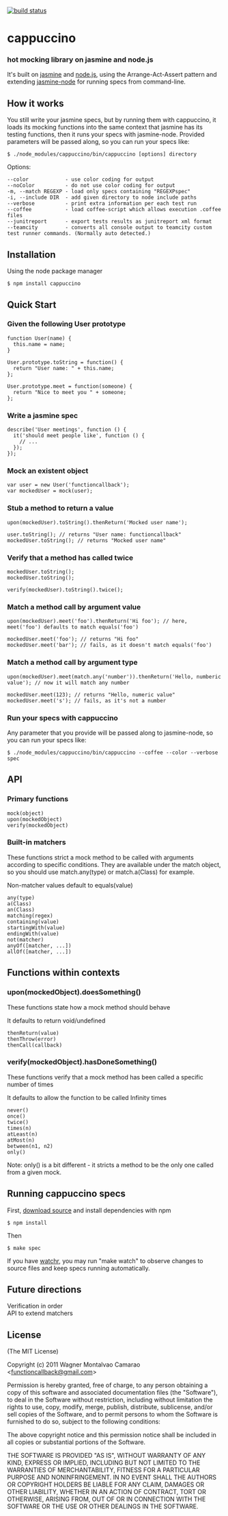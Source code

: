 [![build status](https://secure.travis-ci.org/functioncallback/cappuccino.png)](http://travis-ci.org/functioncallback/cappuccino)
# cappuccino

### hot mocking library on jasmine and node.js

  It's built on [jasmine](http://pivotal.github.com/jasmine) and [node.js](http://nodejs.org), using the Arrange-Act-Assert pattern and extending [jasmine-node](https://github.com/mhevery/jasmine-node) for running specs from command-line.

## How it works

  You still write your jasmine specs, but by running them with cappuccino, it loads its mocking functions into the same context that jasmine has its testing functions, then it runs your specs with jasmine-node. Provided parameters will be passed along, so you can run your specs like:

    $ ./node_modules/cappuccino/bin/cappuccino [options] directory

  Options:

    --color            - use color coding for output
    --noColor          - do not use color coding for output
    -m, --match REGEXP - load only specs containing "REGEXPspec"
    -i, --include DIR  - add given directory to node include paths
    --verbose          - print extra information per each test run
    --coffee           - load coffee-script which allows execution .coffee files
    --junitreport      - export tests results as junitreport xml format
    --teamcity         - converts all console output to teamcity custom test runner commands. (Normally auto detected.)

## Installation

Using the node package manager

    $ npm install cappuccino

## Quick Start

### Given the following User prototype

    function User(name) {
      this.name = name;
    }

    User.prototype.toString = function() {
      return "User name: " + this.name;
    };

    User.prototype.meet = function(someone) {
      return "Nice to meet you " + someone;
    };

### Write a jasmine spec

    describe('User meetings', function () {
      it('should meet people like', function () {
        // ...
      });
    });

### Mock an existent object

    var user = new User('functioncallback');
    var mockedUser = mock(user);

### Stub a method to return a value

    upon(mockedUser).toString().thenReturn('Mocked user name');

    user.toString(); // returns "User name: functioncallback"
    mockedUser.toString(); // returns "Mocked user name"

### Verify that a method has called twice

    mockedUser.toString();
    mockedUser.toString();

    verify(mockedUser).toString().twice();

### Match a method call by argument value

    upon(mockedUser).meet('foo').thenReturn('Hi foo'); // here, meet('foo') defaults to match equals('foo')

    mockedUser.meet('foo'); // returns "Hi foo"
    mockedUser.meet('bar'); // fails, as it doesn't match equals('foo')

### Match a method call by argument type

    upon(mockedUser).meet(match.any('number')).thenReturn('Hello, numberic value'); // now it will match any number

    mockedUser.meet(123); // returns "Hello, numeric value"
    mockedUser.meet('s'); // fails, as it's not a number

### Run your specs with cappuccino

  Any parameter that you provide will be passed along to jasmine-node, so you can run your specs like:

    $ ./node_modules/cappuccino/bin/cappuccino --coffee --color --verbose spec

## API

### Primary functions

    mock(object)
    upon(mockedObject)
    verify(mockedObject)

### Built-in matchers

  These functions strict a mock method to be called with arguments according to specific conditions. They are available under the match object, so you should use match.any(type) or match.a(Class) for example.

  Non-matcher values default to equals(value)

    any(type)
    a(Class)
    an(Class)
    matching(regex)
    containing(value)
    startingWith(value)
    endingWith(value)
    not(matcher)
    anyOf([matcher, ...])
    allOf([matcher, ...])

## Functions within contexts

### upon(mockedObject).doesSomething()

  These functions state how a mock method should behave

  It defaults to return void/undefined

    thenReturn(value)
    thenThrow(error)
    thenCall(callback)

### verify(mockedObject).hasDoneSomething()

  These functions verify that a mock method has been called a specific number of times

  It defaults to allow the function to be called Infinity times

    never()
    once()
    twice()
    times(n)
    atLeast(n)
    atMost(n)
    between(n1, n2)
    only()

  Note: only() is a bit different - it stricts a method to be the only one called from a given mock.

## Running cappuccino specs

  First, [download source](https://github.com/functioncallback/cappuccino/tarball/master) and install dependencies with npm

    $ npm install

  Then

    $ make spec

  If you have [watchr](https://github.com/mynyml/watchr), you may run "make watch" to observe changes to source files and keep specs running automatically.

## Future directions

  Verification in order<br>
  API to extend matchers<br>

## License

  (The MIT License)

  Copyright (c) 2011 Wagner Montalvao Camarao &lt;functioncallback@gmail.com&gt;

  Permission is hereby granted, free of charge, to any person obtaining
  a copy of this software and associated documentation files (the "Software"),
  to deal in the Software without restriction, including without limitation
  the rights to use, copy, modify, merge, publish, distribute, sublicense,
  and/or sell copies of the Software, and to permit persons to whom the
  Software is furnished to do so, subject to the following conditions:

  The above copyright notice and this permission notice shall be included
  in all copies or substantial portions of the Software.

  THE SOFTWARE IS PROVIDED "AS IS", WITHOUT WARRANTY OF ANY KIND, EXPRESS
  OR IMPLIED, INCLUDING BUT NOT LIMITED TO THE WARRANTIES OF MERCHANTABILITY,
  FITNESS FOR A PARTICULAR PURPOSE AND NONINFRINGEMENT. IN NO EVENT SHALL
  THE AUTHORS OR COPYRIGHT HOLDERS BE LIABLE FOR ANY CLAIM, DAMAGES OR
  OTHER LIABILITY, WHETHER IN AN ACTION OF CONTRACT, TORT OR OTHERWISE,
  ARISING FROM, OUT OF OR IN CONNECTION WITH THE SOFTWARE OR THE USE
  OR OTHER DEALINGS IN THE SOFTWARE.